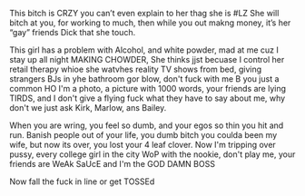 This bitch is CRZY you can’t even explain to her thag she is #LZ
She will bitch at you, for working to much, then while you out makng money, it’s her “gay” friends Dick that she touch.

This girl has a problem with Alcohol, and white powder, mad at me cuz I stay up all night MAKING CHOWDER, She thinks jjst becuase I control her retail therapy whioe she watvhes reality TV shows from bed, giving strangers BJs in yhe bathroom gor blow, don't fuck with me B you just a common HO
I'm a photo, a picture with 1000 words, your friends are lying TIRDS, and I don't give a flying fuck what they have to say about me, why don't we just ask Kirk, Marlow, ans Bailey.

When you are wring, you feel so dumb, and your egos so thin you hit and run. Banish people out of your life, you dumb bitch you coulda been my wife, but now its over, you lost your 4 leaf clover.
Now I'm tripping over pussy, every college girl in the city WoP with the nookie, don't play me, your friends are WeAk SaUcE and I'm the GOD DAMN BOSS

Now fall the fuck in line or get TOSSEd
